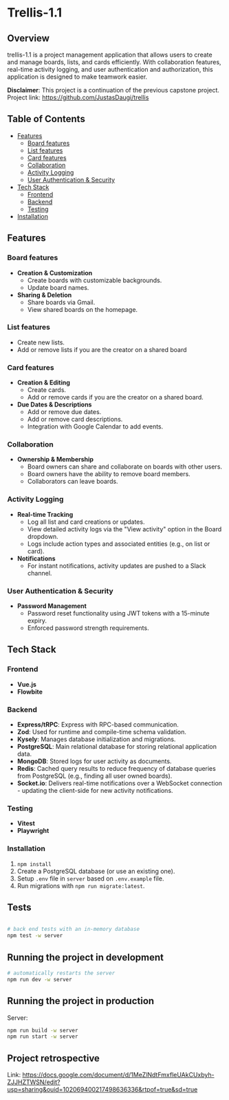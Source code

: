 # Trellis-1.1

## Overview

trellis-1.1 is a project management application that allows users to create and manage boards, lists, and cards efficiently. With collaboration features, real-time activity logging, and user authentication and authorization, this application is designed to make teamwork easier.

**Disclaimer**: This project is a continuation of the previous capstone project.
Project link: https://github.com/JustasDaugi/trellis

## Table of Contents

- [Features](#features)
  - [Board features](#board-features)
  - [List features](#list-features)
  - [Card features](#card-features)
  - [Collaboration](#collaboration)
  - [Activity Logging](#activity-logging)
  - [User Authentication & Security](#user-authentication--security)
- [Tech Stack](#tech-stack)
  - [Frontend](#frontend)
  - [Backend](#backend)
  - [Testing](#testing)
- [Installation](#installation)

## Features

### Board features
- **Creation & Customization**
  - Create boards with customizable backgrounds.
  - Update board names.
- **Sharing & Deletion**
  - Share boards via Gmail.
  - View shared boards on the homepage.

### List features
  - Create new lists.
  - Add or remove lists if you are the creator on a shared board

### Card features
- **Creation & Editing**
  - Create cards.
  - Add or remove cards if you are the creator on a shared board.
- **Due Dates & Descriptions**
  - Add or remove due dates.
  - Add or remove card descriptions.
  - Integration with Google Calendar to add events.

### Collaboration
- **Ownership & Membership**
  - Board owners can share and collaborate on boards with other users.
  - Board owners have the ability to remove board members.
  - Collaborators can leave boards.

### Activity Logging
- **Real-time Tracking**
  - Log all list and card creations or updates.
  - View detailed activity logs via the "View activity" option in the Board dropdown.
  - Logs include action types and associated entities (e.g., <user> <action> on list or card).
- **Notifications**
  - For instant notifications, activity updates are pushed to a Slack channel.

### User Authentication & Security
- **Password Management**
  - Password reset functionality using JWT tokens with a 15-minute expiry.
  - Enforced password strength requirements.

## Tech Stack

### Frontend
- **Vue.js**
- **Flowbite**

### Backend
- **Express/tRPC**: Express with RPC-based communication.
- **Zod**: Used for runtime and compile-time schema validation.
- **Kysely**: Manages database initialization and migrations.
- **PostgreSQL**: Main relational database for storing relational application data.
- **MongoDB**: Stored logs for user activity as documents.
- **Redis**: Cached query results to reduce frequency of database queries from PostgreSQL (e.g., finding all user owned boards).
- **Socket.io**: Delivers real-time notifications over a WebSocket connection - updating the client-side for new activity notifications.

### Testing
- **Vitest**
- **Playwright**

### Installation
1. `npm install`
2. Create a PostgreSQL database (or use an existing one).
3. Setup `.env` file in `server` based on `.env.example` file.
4. Run migrations with `npm run migrate:latest`.

## Tests

```bash

# back end tests with an in-memory database
npm test -w server
```

## Running the project in development

```bash
# automatically restarts the server
npm run dev -w server

```

## Running the project in production

Server:

```bash
npm run build -w server
npm run start -w server
```

## Project retrospective
Link: https://docs.google.com/document/d/1MeZlNdtFmxfleUAkCUxbyh-ZJJHZTWSN/edit?usp=sharing&ouid=102069400217498636336&rtpof=true&sd=true
